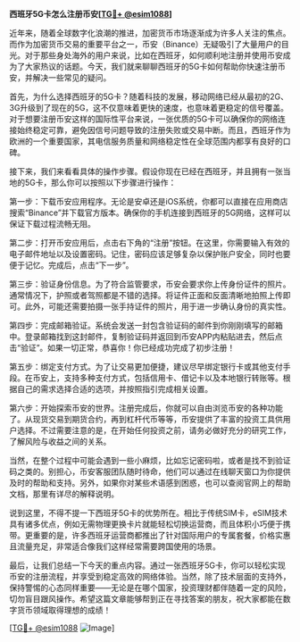 **西班牙5G卡怎么注册币安[[TG💪+ @esim1088](https://t.me/s/esim1088)]**

近年来，随着全球数字化浪潮的推进，加密货币市场逐渐成为许多人关注的焦点。而作为加密货币交易的重要平台之一，币安（Binance）无疑吸引了大量用户的目光。对于那些身处海外的用户来说，比如在西班牙，如何顺利地注册并使用币安成为了大家热议的话题。今天，我们就来聊聊西班牙的5G卡如何帮助你快速注册币安，并解决一些常见的疑问。

首先，为什么选择西班牙的5G卡？随着科技的发展，移动网络已经从最初的2G、3G升级到了现在的5G，这不仅意味着更快的速度，也意味着更稳定的信号覆盖。对于想要注册币安这样的国际性平台来说，一张优质的5G卡可以确保你的网络连接始终稳定可靠，避免因信号问题导致的注册失败或交易中断。而且，西班牙作为欧洲的一个重要国家，其电信服务质量和网络稳定性在全球范围内都享有良好的口碑。

接下来，我们来看看具体的操作步骤。假设你现在已经在西班牙，并且拥有一张当地的5G卡，那么你可以按照以下步骤进行操作：

第一步：下载币安应用程序。无论是安卓还是iOS系统，你都可以直接在应用商店搜索“Binance”并下载官方版本。确保你的手机连接到西班牙的5G网络，这样可以保证下载过程流畅无阻。

第二步：打开币安应用后，点击右下角的“注册”按钮。在这里，你需要输入有效的电子邮件地址以及设置密码。记住，密码应该足够复杂以保护账户安全，同时也要便于记忆。完成后，点击“下一步”。

第三步：验证身份信息。为了符合监管要求，币安会要求你上传身份证件的照片。通常情况下，护照或者驾照都是不错的选择。将证件正面和反面清晰地拍照上传即可。此外，可能还需要拍摄一张手持证件的照片，用于进一步确认身份的真实性。

第四步：完成邮箱验证。系统会发送一封包含验证码的邮件到你刚刚填写的邮箱中。登录邮箱找到这封邮件，复制验证码并返回到币安APP内粘贴进去，然后点击“验证”。如果一切正常，恭喜你！你已经成功完成了初步注册！

第五步：绑定支付方式。为了让交易更加便捷，建议尽早绑定银行卡或其他支付手段。在币安上，支持多种支付方式，包括信用卡、借记卡以及本地银行转账等。根据自己的需求选择合适的选项，并按照指引完成相关设置。

第六步：开始探索币安的世界。注册完成后，你就可以自由浏览币安的各种功能了。从现货交易到期货合约，再到杠杆代币等等，币安提供了丰富的投资工具供用户选择。不过需要注意的是，在开始任何投资之前，请务必做好充分的研究工作，了解风险与收益之间的关系。

当然，在整个过程中可能会遇到一些小麻烦，比如忘记密码啦，或者是找不到验证码之类的。别担心，币安客服团队随时待命，他们可以通过在线聊天窗口为你提供及时的帮助和支持。另外，如果你对某些术语感到困惑，也可以查阅官网上的帮助文档，那里有详尽的解释说明。

说到这里，不得不提一下西班牙5G卡的优势所在。相比于传统SIM卡，eSIM技术具有诸多优点，例如无需物理更换卡片就能轻松切换运营商，而且体积小巧便于携带。更重要的是，许多西班牙运营商都推出了针对国际用户的专属套餐，价格实惠且流量充足，非常适合像我们这样经常需要跨国使用的场景。

最后，让我们总结一下今天的重点内容。通过一张西班牙5G卡，你可以轻松实现币安的注册流程，并享受到稳定高效的网络体验。当然，除了技术层面的支持外，保持警惕的心态同样重要——无论是在哪个国家，投资理财都伴随着一定的风险，切勿盲目跟风操作。希望这篇文章能够帮到正在寻找答案的朋友，祝大家都能在数字货币领域取得理想的成绩！

[[TG💪+ @esim1088](https://t.me/s/esim1088) ![Image](https://i.postimg.cc/4NQfJmqS/Snipaste-2025-05-13-00-14-12.png)]